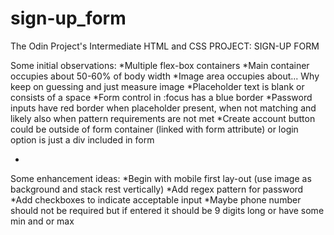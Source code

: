 # sign-up_form

The Odin Project's Intermediate HTML and CSS PROJECT: SIGN-UP FORM

Some initial observations:
*Multiple flex-box containers
*Main container occupies about 50-60% of body width
*Image area occupies about... Why keep on guessing and just measure image
*Placeholder text is blank or consists of a space
*Form control in :focus has a blue border
*Password inputs have red border when placeholder present, when not matching and likely also when pattern requirements are not met
\*Create account button could be outside of form container (linked with form attribute) or login option is just a div included in form

-

Some enhancement ideas:
*Begin with mobile first lay-out (use image as background and stack rest vertically)
*Add regex pattern for password
*Add checkboxes to indicate acceptable input
*Maybe phone number should not be required but if entered it should be 9 digits long or have some min and or max
